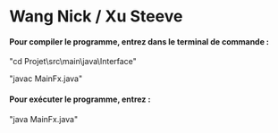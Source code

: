 # Wang Nick / Xu Steeve

#### Pour compiler le programme, entrez dans le terminal de commande :

"cd Projet\src\main\java\Interface"

"javac MainFx.java"

#### Pour exécuter le programme, entrez : 

"java MainFx.java"
